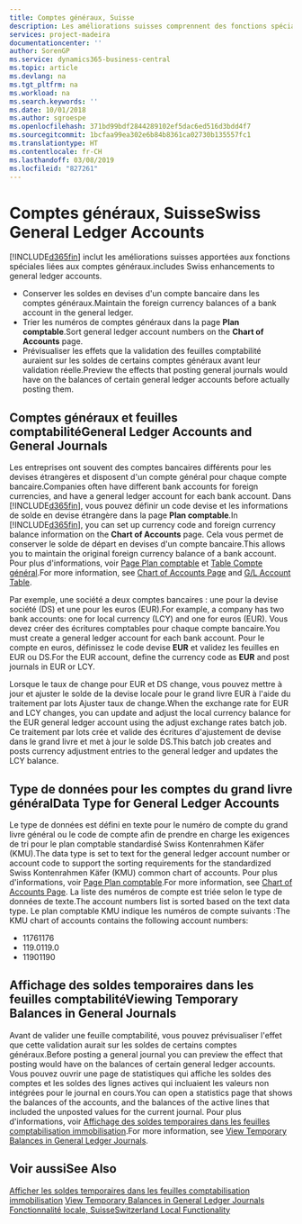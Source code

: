 ```yaml
---
title: Comptes généraux, Suisse
description: Les améliorations suisses comprennent des fonctions spéciales liées aux comptes généraux.
services: project-madeira
documentationcenter: ''
author: SorenGP
ms.service: dynamics365-business-central
ms.topic: article
ms.devlang: na
ms.tgt_pltfrm: na
ms.workload: na
ms.search.keywords: ''
ms.date: 10/01/2018
ms.author: sgroespe
ms.openlocfilehash: 371bd99bdf2844289102ef5dac6ed516d3bdd4f7
ms.sourcegitcommit: 1bcfaa99ea302e6b84b8361ca02730b135557fc1
ms.translationtype: HT
ms.contentlocale: fr-CH
ms.lasthandoff: 03/08/2019
ms.locfileid: "827261"
---
```

# <a name="swiss-general-ledger-accounts"></a><span data-ttu-id="a10f6-103">Comptes généraux, Suisse</span><span class="sxs-lookup"><span data-stu-id="a10f6-103">Swiss General Ledger Accounts</span></span>
[!INCLUDE[d365fin](../../includes/d365fin_md.md)] <span data-ttu-id="a10f6-104">inclut les améliorations suisses apportées aux fonctions spéciales liées aux comptes généraux.</span><span class="sxs-lookup"><span data-stu-id="a10f6-104">includes Swiss enhancements to general ledger accounts.</span></span>

- <span data-ttu-id="a10f6-105">Conserver les soldes en devises d'un compte bancaire dans les comptes généraux.</span><span class="sxs-lookup"><span data-stu-id="a10f6-105">Maintain the foreign currency balances of a bank account in the general ledger.</span></span>  
- <span data-ttu-id="a10f6-106">Trier les numéros de comptes généraux dans la page **Plan comptable**.</span><span class="sxs-lookup"><span data-stu-id="a10f6-106">Sort general ledger account numbers on the **Chart of Accounts** page.</span></span>  
- <span data-ttu-id="a10f6-107">Prévisualiser les effets que la validation des feuilles comptabilité auraient sur les soldes de certains comptes généraux avant leur validation réelle.</span><span class="sxs-lookup"><span data-stu-id="a10f6-107">Preview the effects that posting general journals would have on the balances of certain general ledger accounts before actually posting them.</span></span>  

## <a name="general-ledger-accounts-and-general-journals"></a><span data-ttu-id="a10f6-108">Comptes généraux et feuilles comptabilité</span><span class="sxs-lookup"><span data-stu-id="a10f6-108">General Ledger Accounts and General Journals</span></span>  
<span data-ttu-id="a10f6-109">Les entreprises ont souvent des comptes bancaires différents pour les devises étrangères et disposent d'un compte général pour chaque compte bancaire.</span><span class="sxs-lookup"><span data-stu-id="a10f6-109">Companies often have different bank accounts for foreign currencies, and have a general ledger account for each bank account.</span></span> <span data-ttu-id="a10f6-110">Dans [!INCLUDE[d365fin](../../includes/d365fin_md.md)], vous pouvez définir un code devise et les informations de solde en devise étrangère dans la page **Plan comptable**.</span><span class="sxs-lookup"><span data-stu-id="a10f6-110">In [!INCLUDE[d365fin](../../includes/d365fin_md.md)], you can set up currency code and foreign currency balance information on the **Chart of Accounts** page.</span></span> <span data-ttu-id="a10f6-111">Cela vous permet de conserver le solde de départ en devises d'un compte bancaire.</span><span class="sxs-lookup"><span data-stu-id="a10f6-111">This allows you to maintain the original foreign currency balance of a bank account.</span></span> <span data-ttu-id="a10f6-112">Pour plus d'informations, voir [Page Plan comptable](assetId:///fa407624-b670-44b6-8397-91aa606e4c39) et [Table Compte général](assetId:///a65c2b09-9bb2-43db-8c53-c047bfc49777).</span><span class="sxs-lookup"><span data-stu-id="a10f6-112">For more information, see [Chart of Accounts Page](assetId:///fa407624-b670-44b6-8397-91aa606e4c39) and [G/L Account Table](assetId:///a65c2b09-9bb2-43db-8c53-c047bfc49777).</span></span>  

<span data-ttu-id="a10f6-113">Par exemple, une société a deux comptes bancaires : une pour la devise société (DS) et une pour les euros (EUR).</span><span class="sxs-lookup"><span data-stu-id="a10f6-113">For example, a company has two bank accounts: one for local currency (LCY) and one for euros (EUR).</span></span> <span data-ttu-id="a10f6-114">Vous devez créer des écritures comptables pour chaque compte bancaire.</span><span class="sxs-lookup"><span data-stu-id="a10f6-114">You must create a general ledger account for each bank account.</span></span> <span data-ttu-id="a10f6-115">Pour le compte en euros, définissez le code devise **EUR** et validez les feuilles en EUR ou DS.</span><span class="sxs-lookup"><span data-stu-id="a10f6-115">For the EUR account, define the currency code as **EUR** and post journals in EUR or LCY.</span></span>  

<span data-ttu-id="a10f6-116">Lorsque le taux de change pour EUR et DS change, vous pouvez mettre à jour et ajuster le solde de la devise locale pour le grand livre EUR à l'aide du traitement par lots Ajuster taux de change.</span><span class="sxs-lookup"><span data-stu-id="a10f6-116">When the exchange rate for EUR and LCY changes, you can update and adjust the local currency balance for the EUR general ledger account using the adjust exchange rates batch job.</span></span> <span data-ttu-id="a10f6-117">Ce traitement par lots crée et valide des écritures d'ajustement de devise dans le grand livre et met à jour le solde DS.</span><span class="sxs-lookup"><span data-stu-id="a10f6-117">This batch job creates and posts currency adjustment entries to the general ledger and updates the LCY balance.</span></span>  

## <a name="data-type-for-general-ledger-accounts"></a><span data-ttu-id="a10f6-118">Type de données pour les comptes du grand livre général</span><span class="sxs-lookup"><span data-stu-id="a10f6-118">Data Type for General Ledger Accounts</span></span>  
<span data-ttu-id="a10f6-119">Le type de données est défini en texte pour le numéro de compte du grand livre général ou le code de compte afin de prendre en charge les exigences de tri pour le plan comptable standardisé Swiss Kontenrahmen Käfer (KMU).</span><span class="sxs-lookup"><span data-stu-id="a10f6-119">The data type is set to text for the general ledger account number or account code to support the sorting requirements for the standardized Swiss Kontenrahmen Käfer (KMU) common chart of accounts.</span></span> <span data-ttu-id="a10f6-120">Pour plus d'informations, voir [Page Plan comptable](assetId:///fa407624-b670-44b6-8397-91aa606e4c39).</span><span class="sxs-lookup"><span data-stu-id="a10f6-120">For more information, see [Chart of Accounts Page](assetId:///fa407624-b670-44b6-8397-91aa606e4c39).</span></span> <span data-ttu-id="a10f6-121">La liste des numéros de compte est triée selon le type de données de texte.</span><span class="sxs-lookup"><span data-stu-id="a10f6-121">The account numbers list is sorted based on the text data type.</span></span> <span data-ttu-id="a10f6-122">Le plan comptable KMU indique les numéros de compte suivants :</span><span class="sxs-lookup"><span data-stu-id="a10f6-122">The KMU chart of accounts contains the following account numbers:</span></span>  

- <span data-ttu-id="a10f6-123">1176</span><span class="sxs-lookup"><span data-stu-id="a10f6-123">1176</span></span>  
- <span data-ttu-id="a10f6-124">119.0</span><span class="sxs-lookup"><span data-stu-id="a10f6-124">119.0</span></span>  
- <span data-ttu-id="a10f6-125">1190</span><span class="sxs-lookup"><span data-stu-id="a10f6-125">1190</span></span>  

## <a name="viewing-temporary-balances-in-general-journals"></a><span data-ttu-id="a10f6-126">Affichage des soldes temporaires dans les feuilles comptabilité</span><span class="sxs-lookup"><span data-stu-id="a10f6-126">Viewing Temporary Balances in General Journals</span></span>  
<span data-ttu-id="a10f6-127">Avant de valider une feuille comptabilité, vous pouvez prévisualiser l'effet que cette validation aurait sur les soldes de certains comptes généraux.</span><span class="sxs-lookup"><span data-stu-id="a10f6-127">Before posting a general journal you can preview the effect that posting would have on the balances of certain general ledger accounts.</span></span> <span data-ttu-id="a10f6-128">Vous pouvez ouvrir une page de statistiques qui affiche les soldes des comptes et les soldes des lignes actives qui incluaient les valeurs non intégrées pour le journal en cours.</span><span class="sxs-lookup"><span data-stu-id="a10f6-128">You can open a statistics page that shows the balances of the accounts, and the balances of the active lines that included the unposted values for the current journal.</span></span> <span data-ttu-id="a10f6-129">Pour plus d'informations, voir [Affichage des soldes temporaires dans les feuilles comptabilisation immobilisation](how-to-view-temporary-balances-in-general-ledger-journals.md).</span><span class="sxs-lookup"><span data-stu-id="a10f6-129">For more information, see [View Temporary Balances in General Ledger Journals](how-to-view-temporary-balances-in-general-ledger-journals.md).</span></span>  

## <a name="see-also"></a><span data-ttu-id="a10f6-130">Voir aussi</span><span class="sxs-lookup"><span data-stu-id="a10f6-130">See Also</span></span>  
 <span data-ttu-id="a10f6-131">[Afficher les soldes temporaires dans les feuilles comptabilisation immobilisation](how-to-view-temporary-balances-in-general-ledger-journals.md) </span><span class="sxs-lookup"><span data-stu-id="a10f6-131">[View Temporary Balances in General Ledger Journals](how-to-view-temporary-balances-in-general-ledger-journals.md) </span></span>  
 [<span data-ttu-id="a10f6-132">Fonctionnalité locale, Suisse</span><span class="sxs-lookup"><span data-stu-id="a10f6-132">Switzerland Local Functionality</span></span>](switzerland-local-functionality.md)
